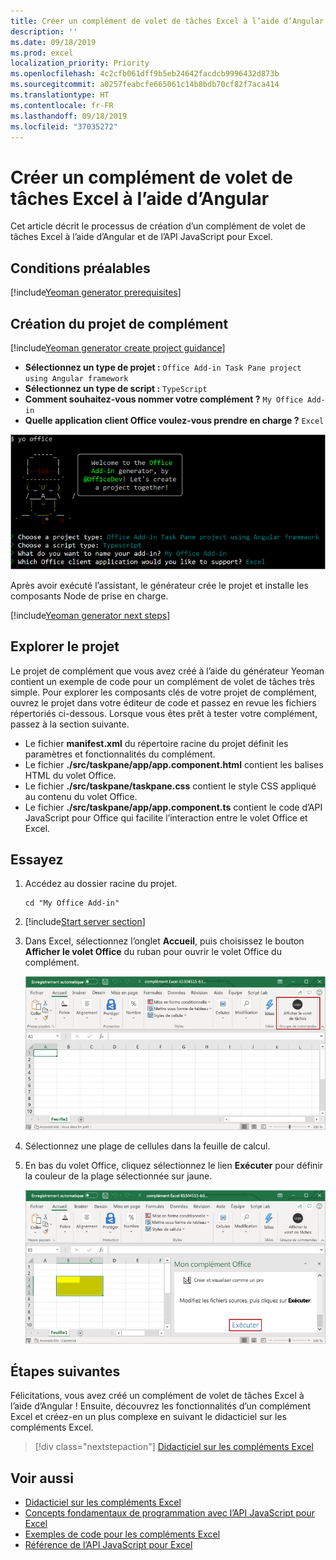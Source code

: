 ```yaml
---
title: Créer un complément de volet de tâches Excel à l’aide d’Angular
description: ''
ms.date: 09/18/2019
ms.prod: excel
localization_priority: Priority
ms.openlocfilehash: 4c2cfb061dff9b5eb24642facdcb9996432d873b
ms.sourcegitcommit: a0257feabcfe665061c14b8bdb70cf82f7aca414
ms.translationtype: HT
ms.contentlocale: fr-FR
ms.lasthandoff: 09/18/2019
ms.locfileid: "37035272"
---
```

# <a name="build-an-excel-task-pane-add-in-using-angular"></a>Créer un complément de volet de tâches Excel à l’aide d’Angular

Cet article décrit le processus de création d’un complément de volet de tâches Excel à l’aide d’Angular et de l’API JavaScript pour Excel.

## <a name="prerequisites"></a>Conditions préalables

[!include[Yeoman generator prerequisites](../includes/quickstart-yo-prerequisites.md)]

## <a name="create-the-add-in-project"></a>Création du projet de complément

[!include[Yeoman generator create project guidance](../includes/yo-office-command-guidance.md)]

- **Sélectionnez un type de projet :** `Office Add-in Task Pane project using Angular framework`
- **Sélectionnez un type de script :** `TypeScript`
- **Comment souhaitez-vous nommer votre complément ?** `My Office Add-in`
- **Quelle application client Office voulez-vous prendre en charge ?** `Excel`

![Générateur Yeoman](../images/yo-office-excel-angular-2.png)

Après avoir exécuté l’assistant, le générateur crée le projet et installe les composants Node de prise en charge.

[!include[Yeoman generator next steps](../includes/yo-office-next-steps.md)]

## <a name="explore-the-project"></a>Explorer le projet

Le projet de complément que vous avez créé à l’aide du générateur Yeoman contient un exemple de code pour un complément de volet de tâches très simple. Pour explorer les composants clés de votre projet de complément, ouvrez le projet dans votre éditeur de code et passez en revue les fichiers répertoriés ci-dessous. Lorsque vous êtes prêt à tester votre complément, passez à la section suivante.

- Le fichier **manifest.xml** du répertoire racine du projet définit les paramètres et fonctionnalités du complément.
- Le fichier **./src/taskpane/app/app.component.html** contient les balises HTML du volet Office.
- Le fichier **./src/taskpane/taskpane.css** contient le style CSS appliqué au contenu du volet Office.
- Le fichier **./src/taskpane/app/app.component.ts** contient le code d’API JavaScript pour Office qui facilite l’interaction entre le volet Office et Excel.

## <a name="try-it-out"></a>Essayez

1. Accédez au dossier racine du projet.

    ```command&nbsp;line
    cd "My Office Add-in"
    ```

2. [!include[Start server section](../includes/quickstart-yo-start-server-excel.md)] 

3. Dans Excel, sélectionnez l’onglet **Accueil**, puis choisissez le bouton **Afficher le volet Office** du ruban pour ouvrir le volet Office du complément.

    ![Bouton Complément Excel](../images/excel-quickstart-addin-3b.png)

4. Sélectionnez une plage de cellules dans la feuille de calcul.

5. En bas du volet Office, cliquez sélectionnez le lien **Exécuter** pour définir la couleur de la plage sélectionnée sur jaune.

    ![Complément Excel](../images/excel-quickstart-addin-3c.png)

## <a name="next-steps"></a>Étapes suivantes

Félicitations, vous avez créé un complément de volet de tâches Excel à l’aide d’Angular ! Ensuite, découvrez les fonctionnalités d’un complément Excel et créez-en un plus complexe en suivant le didacticiel sur les compléments Excel.

> [!div class="nextstepaction"]
> [Didacticiel sur les compléments Excel](../tutorials/excel-tutorial.md)

## <a name="see-also"></a>Voir aussi

* [Didacticiel sur les compléments Excel](../tutorials/excel-tutorial-create-table.md)
* [Concepts fondamentaux de programmation avec l’API JavaScript pour Excel](../excel/excel-add-ins-core-concepts.md)
* [Exemples de code pour les compléments Excel](https://developer.microsoft.com/office/gallery/?filterBy=Samples,Excel)
* [Référence de l’API JavaScript pour Excel](/office/dev/add-ins/reference/overview/excel-add-ins-reference-overview)
